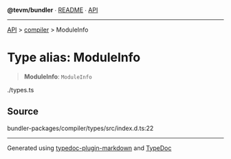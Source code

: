 **@tevm/bundler** ∙ [README](../../README.md) ∙ [API](../../API.md)

***

[API](../../API.md) > [compiler](../README.md) > ModuleInfo

# Type alias: ModuleInfo

> **ModuleInfo**: `ModuleInfo`

./types.ts

## Source

bundler-packages/compiler/types/src/index.d.ts:22

***
Generated using [typedoc-plugin-markdown](https://www.npmjs.com/package/typedoc-plugin-markdown) and [TypeDoc](https://typedoc.org/)
